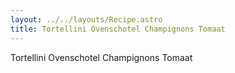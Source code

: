 ```yaml
---
layout: ../../layouts/Recipe.astro
title: Tortellini Ovenschotel Champignons Tomaat
---
```

Tortellini Ovenschotel Champignons Tomaat